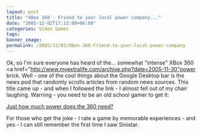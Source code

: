 ```yaml
---
layout: post
title: "XBox 360 - Friend to your local power company..."
date: "2005-12-02T17:12:00+06:00"
categories: Video Games 
tags: 
banner_image: 
permalink: /2005/12/02/XBox-360-Friend-to-your-local-power-company
---
```


Ok, so I'm sure everyone has heard of the... somewhat "intense" XBox 360 <a href="http://www.myextralife.com/archive.php?date=2005-11-30"power brick</a>. Well - one of the cool things about the Google Desktop bar is the news pod that randomly scrolls articles from random news sources. This title came up - and when I followed the link - I almost fell out of my chair laughing. Warning - you need to be an old school gamer to get it:

<a href="http://reviews.cnet.com/4531-10921_7-6398157.html">Just how much power does the 360 need?</a>

For those who get the joke - I rate a game by memorable experiences - and yes - I can still remember the first time I saw Sinistar.